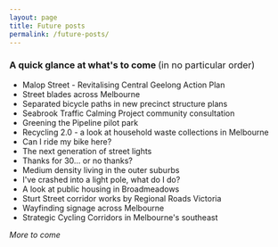 ```yaml
---
layout: page
title: Future posts
permalink: /future-posts/
---
```


### A quick glance at what's to come <span style="font-weight:normal">(in no particular order)</span>
* Malop Street - Revitalising Central Geelong Action Plan
* Street blades across Melbourne
* Separated bicycle paths in new precinct structure plans
* Seabrook Traffic Calming Project community consultation
* Greening the Pipeline pilot park
* Recycling 2.0 - a look at household waste collections in Melbourne
* Can I ride my bike here?
* The next generation of street lights
* Thanks for 30... or no thanks?
* Medium density living in the outer suburbs
* I've crashed into a light pole, what do I do?
* A look at public housing in Broadmeadows
* Sturt Street corridor works by Regional Roads Victoria
* Wayfinding signage across Melbourne
* Strategic Cycling Corridors in Melbourne's southeast

*More to come*